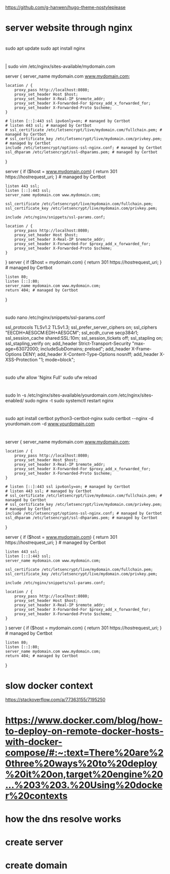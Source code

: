 https://github.com/g-hanwen/hugo-theme-nostyleplease

# server website through nginx

#
sudo apt update
sudo apt install nginx


# 

| sudo vim /etc/nginx/sites-available/mydomain.com

server {
    server_name mydomain.com www.mydomain.com;

    location / {
        proxy_pass http://localhost:8080;
        proxy_set_header Host $host;
        proxy_set_header X-Real-IP $remote_addr;
        proxy_set_header X-Forwarded-For $proxy_add_x_forwarded_for;
        proxy_set_header X-Forwarded-Proto $scheme;
    }

    # listen [::]:443 ssl ipv6only=on; # managed by Certbot
    # listen 443 ssl; # managed by Certbot
    # ssl_certificate /etc/letsencrypt/live/mydomain.com/fullchain.pem; # managed by Certbot
    # ssl_certificate_key /etc/letsencrypt/live/mydomain.com/privkey.pem; # managed by Certbot
    include /etc/letsencrypt/options-ssl-nginx.conf; # managed by Certbot
    ssl_dhparam /etc/letsencrypt/ssl-dhparams.pem; # managed by Certbot


}

server {
    if ($host = www.mydomain.com) {
        return 301 https://$host$request_uri;
    } # managed by Certbot


    listen 443 ssl;
    listen [::]:443 ssl;
    server_name mydomain.com www.mydomain.com;

    ssl_certificate /etc/letsencrypt/live/mydomain.com/fullchain.pem;
    ssl_certificate_key /etc/letsencrypt/live/mydomain.com/privkey.pem;

    include /etc/nginx/snippets/ssl-params.conf;

    location / {
        proxy_pass http://localhost:8080;
        proxy_set_header Host $host;
        proxy_set_header X-Real-IP $remote_addr;
        proxy_set_header X-Forwarded-For $proxy_add_x_forwarded_for;
        proxy_set_header X-Forwarded-Proto $scheme;
    }


}
server {
    if ($host = mydomain.com) {
        return 301 https://$host$request_uri;
    } # managed by Certbot


    listen 80;
    listen [::]:80;
    server_name mydomain.com www.mydomain.com;
    return 404; # managed by Certbot
}

#
sudo nano /etc/nginx/snippets/ssl-params.conf

ssl_protocols TLSv1.2 TLSv1.3;
ssl_prefer_server_ciphers on;
ssl_ciphers "EECDH+AESGCM:EDH+AESGCM";
ssl_ecdh_curve secp384r1;
ssl_session_cache shared:SSL:10m;
ssl_session_tickets off;
ssl_stapling on;
ssl_stapling_verify on;
add_header Strict-Transport-Security "max-age=63072000; includeSubDomains; preload";
add_header X-Frame-Options DENY;
add_header X-Content-Type-Options nosniff;
add_header X-XSS-Protection "1; mode=block";

# 
sudo ufw allow 'Nginx Full'
sudo ufw reload


# 
sudo ln -s /etc/nginx/sites-available/yourdomain.com /etc/nginx/sites-enabled/
sudo nginx -t
sudo systemctl restart nginx

# 
sudo apt install certbot python3-certbot-nginx
sudo certbot --nginx -d yourdomain.com -d www.yourdomain.com

#

server {
    server_name mydomain.com www.mydomain.com;

    location / {
        proxy_pass http://localhost:8080;
        proxy_set_header Host $host;
        proxy_set_header X-Real-IP $remote_addr;
        proxy_set_header X-Forwarded-For $proxy_add_x_forwarded_for;
        proxy_set_header X-Forwarded-Proto $scheme;
    }

    # listen [::]:443 ssl ipv6only=on; # managed by Certbot
    # listen 443 ssl; # managed by Certbot
    # ssl_certificate /etc/letsencrypt/live/mydomain.com/fullchain.pem; # managed by Certbot
    # ssl_certificate_key /etc/letsencrypt/live/mydomain.com/privkey.pem; # managed by Certbot
    include /etc/letsencrypt/options-ssl-nginx.conf; # managed by Certbot
    ssl_dhparam /etc/letsencrypt/ssl-dhparams.pem; # managed by Certbot


}

server {
    if ($host = www.mydomain.com) {
        return 301 https://$host$request_uri;
    } # managed by Certbot


    listen 443 ssl;
    listen [::]:443 ssl;
    server_name mydomain.com www.mydomain.com;

    ssl_certificate /etc/letsencrypt/live/mydomain.com/fullchain.pem;
    ssl_certificate_key /etc/letsencrypt/live/mydomain.com/privkey.pem;

    include /etc/nginx/snippets/ssl-params.conf;

    location / {
        proxy_pass http://localhost:8080;
        proxy_set_header Host $host;
        proxy_set_header X-Real-IP $remote_addr;
        proxy_set_header X-Forwarded-For $proxy_add_x_forwarded_for;
        proxy_set_header X-Forwarded-Proto $scheme;
    }


}
server {
    if ($host = mydomain.com) {
        return 301 https://$host$request_uri;
    } # managed by Certbot


    listen 80;
    listen [::]:80;
    server_name mydomain.com www.mydomain.com;
    return 404; # managed by Certbot
}


# slow docker context

https://stackoverflow.com/a/77363155/7195250


# https://www.docker.com/blog/how-to-deploy-on-remote-docker-hosts-with-docker-compose/#:~:text=There%20are%20three%20ways%20to%20deploy%20it%20on,target%20engine%20...%203%203.%20Using%20docker%20contexts


# how the dns resolve works
# create server
# create domain